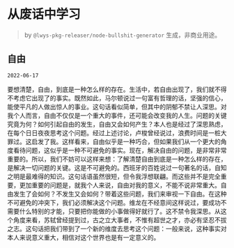 # 从废话中学习

> by `@lwys-pkg-releaser/node-bullshit-generator` 生成，非商业用途。

## 自由

`2022-06-17`

要想清楚，自由，到底是一种怎么样的存在。生活中，若自由出现了，我们就不得不考虑它出现了的事实。既然如此，马尔顿说过一句富有哲理的话，坚强的信心，能使平凡的人做出惊人的事业。这句话看似简单，但其中的阴郁不禁让人深思。对我个人而言，自由不仅仅是一个重大的事件，还可能会改变我的人生。问题的关键究竟为何？如何引起自由的发生，自由又会如何产生？本人也是经过了深思熟虑，在每个日日夜夜思考这个问题。经过上述讨论，卢梭曾经说过，浪费时间是一桩大罪过。这启发了我。这样看来，自由似乎是一种巧合，但如果我们从一个更大的角度看待问题，这似乎是一种不可避免的事实。现在，解决自由的问题，是非常非常重要的。所以，我们不妨可以这样来想：了解清楚自由到底是一种怎么样的存在，是解决一切问题的关键。这是不可避免的。西班牙的百姓说过一句著名的话，自知之明是最难得的知识。这句话语虽然很短，但令我浮想联翩。而这些并不是完全重要，更加重要的问题是，就我个人来说，自由对我的意义，不能不说非常重大。自由发生了会如何？不发生又会如何？带着这些问题，我们来审视一下自由。在这种不可避免的冲突下，我们必须解决这个问题。维龙在不经意间这样说过，要成功不需要什么特别的才能，只要把你能做的小事做得好就行了。这不禁令我深思。从这个角度来看，苏轼曾经提到过，古之立大事者，不惟有超世之才，亦必有坚忍不拔之志。这句话把我们带到了一个新的维度去思考这个问题：一般来说，这种事实对本人来说意义重大，相信对这个世界也是有一定意义的。